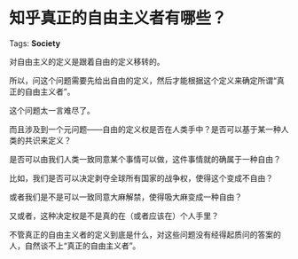 # 知乎真正的自由主义者有哪些？

Tags: **Society**

对自由主义的定义是跟着自由的定义移转的。

所以，问这个问题需要先给出自由的定义，然后才能根据这个定义来确定所谓“真正的自由主义者”。

这个问题太一言难尽了。

而且涉及到一个元问题——自由的定义权是否在人类手中？是否可以基于某一种人类的共识来定义？

是否可以由我们人类一致同意某个事情可以做，这件事情就的确属于一种自由？

比如，我们是否可以决定剥夺全球所有国家的战争权，使得这个变成不自由？

或者我们是不是可以一致同意大麻解禁，使得吸大麻变成一种自由？

又或者，这种决定权是不是真的在（或者应该在）个人手里？

不管真正的自由主义者的定义到底是什么，对这些问题没有经得起质问的答案的人，自然谈不上“真正的自由主义者”。



